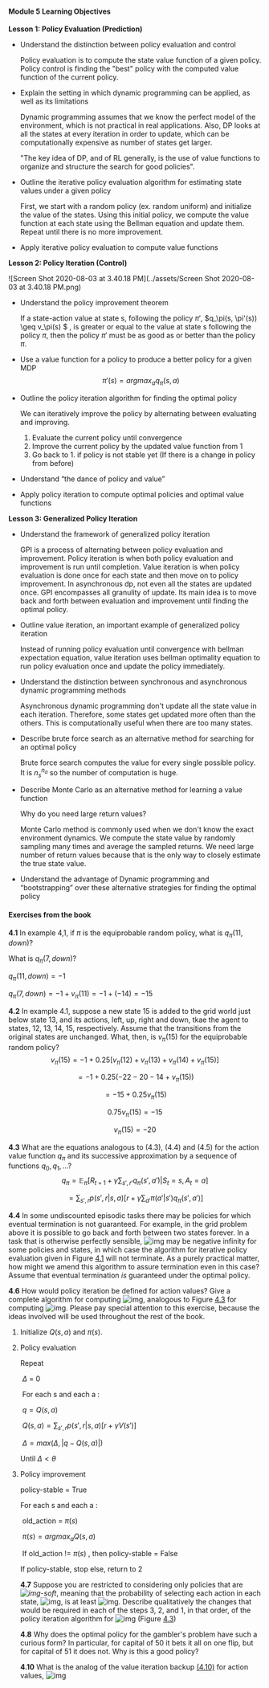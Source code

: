 #### Module 5 Learning Objectives

**Lesson 1: Policy Evaluation (Prediction)**

- Understand the distinction between policy evaluation and control

  Policy evaluation is to compute the state value function of a given policy. Policy control is finding the "best" policy with the computed value function of the current policy. 

- Explain the setting in which dynamic programming can be applied, as well as its limitations

  Dynamic programming assumes that we know the perfect model of the environment, which is not practical in real applications. Also, DP looks at all the states at every iteration in order to update, which can be computationally expensive as number of states get larger.

  "The key idea of DP, and of RL generally, is the use of value functions to organize and structure the search for good policies". 

- Outline the iterative policy evaluation algorithm for estimating state values under a given policy

  First, we start with a random policy (ex. random uniform) and initialize the value of the states. Using this initial policy, we compute the value function at each state using the Bellman equation and update them. Repeat until there is no more improvement. 

- Apply iterative policy evaluation to compute value functions



**Lesson 2: Policy Iteration (Control)**

![Screen Shot 2020-08-03 at 3.40.18 PM](../assets/Screen Shot 2020-08-03 at 3.40.18 PM.png)

- Understand the policy improvement theorem

  If a state-action value at state s, following the policy $\pi'$,  $q_\pi(s, \pi'(s)) \geq v_\pi(s)  $ , is greater or equal to the value at state s following the policy $\pi$, then the policy $\pi'$ must be as good as or better than the policy $\pi$. 

- Use a value function for a policy to produce a better policy for a given MDP
  $$
  \pi' (s) = argmax_a q_\pi(s,a)
  $$
   

- Outline the policy iteration algorithm for finding the optimal policy

  We can iteratively improve the policy by alternating between evaluating and improving. 

  1. Evaluate the current policy until convergence
  2. Improve the current policy by the updated value function from 1 
  3. Go back to 1. if policy is not stable yet (If there is a change in policy from before)

- Understand “the dance of policy and value”

- Apply policy iteration to compute optimal policies and optimal value functions



**Lesson 3: Generalized Policy Iteration**

- Understand the framework of generalized policy iteration

  GPI is a process of alternating between policy evaluation and improvement. Policy iteration is when both policy evaluation and improvement is run until completion. Value iteration is when policy evaluation is done once for each state and then move on to policy improvement. In asynchronous dp, not even all the states are updated once. GPI encompasses all granulity of update. Its main idea is to move back and forth between evaluation and improvement until finding the optimal policy. 

- Outline value iteration, an important example of generalized policy iteration

  Instead of running policy evaluation until convergence with bellman expectation equation, value iteration uses bellman optimality equation to run policy evaluation once and update the policy immediately. 

- Understand the distinction between synchronous and asynchronous dynamic programming methods

  Asynchronous dynamic programming don't update all the state value in each iteration. Therefore, some states get updated more often than the others. This is computationally useful when there are too many states. 

- Describe brute force search as an alternative method for searching for an optimal policy

  Brute force search computes the value for every single possible policy. It is $n_s^{n_a}$ so the number of computation is huge. 

- Describe Monte Carlo as an alternative method for learning a value function

  Why do you need large return values? 

  Monte Carlo method is commonly used when we don't know the exact environment dynamics. We compute the state value by randomly sampling many times and average the sampled returns. We need large number of return values because that is the only way to closely estimate the true state value. 

- Understand the advantage of Dynamic programming and “bootstrapping” over these alternative strategies for finding the optimal policy



#### Exercises from the book

**4.1** In example 4,1, if $\pi$ is the equiprobable random policy, what is $q_\pi (11, down)$? 

What is $q_\pi(7,down)$? 

$q_\pi(11,down) = -1$ 

$q_\pi(7,down) = -1 + v_\pi(11) = -1 + (-14) = -15$

**4.2** In example 4.1, suppose a new state 15 is added to the grid world just below state 13, and its actions, left, up, right and down, tkae the agent to states, 12, 13, 14, 15, respectively. Assume that the transitions from the original states are unchanged. What, then, is $v_\pi(15)$ for the equiprobable random policy? 
$$
v_\pi(15) = -1 + 0.25[v_\pi(12) + v_\pi(13) + v_\pi(14) + v_\pi(15)]
$$

$$
= -1 + 0.25(-22-20-14+v_\pi(15))
$$

$$
= -15 + 0.25 v_\pi(15)
$$

$$
0.75 v_\pi(15) = -15
$$

$$
v_\pi(15) = -20
$$



**4.3** What are the equations analogous to (4.3), (4.4) and (4.5) for the action value function $q_\pi$ and its successive approximation by a sequence of functions $q_0, q_1,...$? 
$$
q_\pi = \mathbb{E}_\pi[R_{t+1} + \gamma \sum_{s',r'} q_\pi(s',a') | S_t=s, A_t=a]
$$

$$
= \sum_{s',r}p(s',r|s,a)[r+\gamma\sum_{a'}\pi(a'|s')q_\pi(s',a')]
$$

**4.4** In some undiscounted episodic tasks there may be policies for which eventual termination is not guaranteed. For example, in the grid problem above it is possible to go back and forth between two states forever. In a task that is otherwise perfectly sensible, ![img](https://www.cs.huji.ac.il/course/2009/control/handouts/RL/www.cs.ualberta.ca/_sutton/book/ebook/inimgtmp663.png) may be negative infinity for some policies and states, in which case the algorithm for iterative policy evaluation given in Figure [ 4.1](https://www.cs.huji.ac.il/course/2009/control/handouts/RL/www.cs.ualberta.ca/_sutton/book/ebook/node41.html#fig:policy-evaluation) will not terminate. As a purely practical matter, how might we amend this algorithm to assure termination even in this case? Assume that eventual termination *is* guaranteed under the optimal policy.

**4.6** How would policy iteration be defined for action values? Give a complete algorithm for computing ![img](https://www.cs.huji.ac.il/course/2009/control/handouts/RL/www.cs.ualberta.ca/_sutton/book/ebook/inimgtmp740.png), analogous to Figure [ 4.3](https://www.cs.huji.ac.il/course/2009/control/handouts/RL/www.cs.ualberta.ca/_sutton/book/ebook/node43.html#fig:policy-iteration) for computing ![img](https://www.cs.huji.ac.il/course/2009/control/handouts/RL/www.cs.ualberta.ca/_sutton/book/ebook/inimgtmp741.png). Please pay special attention to this exercise, because the ideas involved will be used throughout the rest of the book.

1. Initialize $Q(s,a)$ and $\pi(s)$.

2. Policy evaluation

   Repeat 

   ​	$\Delta$ = 0 

   ​	For each s and each a :

   ​		$q = Q(s,a)$

   ​		$Q(s,a) = \sum_{s',r} p(s',r|s,a)[r + \gamma V(s')]$  

   ​		$\Delta = max (\Delta, |q - Q(s,a)|)$ 

   Until $\Delta < \theta$ 

3. Policy improvement 

   policy-stable = True

   For each s and each a :

   ​	old_action = $\pi(s)$ 

   ​	$\pi(s) = argmax_a Q(s,a)$ 

   ​	If old_action != $\pi(s)$ , then policy-stable = False

   If policy-stable, stop else, return to 2

   

   **4.7** Suppose you are restricted to considering only policies that are *![img](https://www.cs.huji.ac.il/course/2009/control/handouts/RL/www.cs.ualberta.ca/_sutton/book/ebook/inimgtmp742.png)-soft*, meaning that the probability of selecting each action in each state, ![img](https://www.cs.huji.ac.il/course/2009/control/handouts/RL/www.cs.ualberta.ca/_sutton/book/ebook/inimgtmp743.png), is at least ![img](https://www.cs.huji.ac.il/course/2009/control/handouts/RL/www.cs.ualberta.ca/_sutton/book/ebook/inimgtmp744.png). Describe qualitatively the changes that would be required in each of the steps 3, 2, and 1, in that order, of the policy iteration algorithm for ![img](https://www.cs.huji.ac.il/course/2009/control/handouts/RL/www.cs.ualberta.ca/_sutton/book/ebook/inimgtmp745.png) (Figure [ 4.3](https://www.cs.huji.ac.il/course/2009/control/handouts/RL/www.cs.ualberta.ca/_sutton/book/ebook/node43.html#fig:policy-iteration))

   

   **4.8** Why does the optimal policy for the gambler's problem have such a curious form? In particular, for capital of 50 it bets it all on one flip, but for capital of 51 it does not. Why is this a good policy?

   

   **4.10** What is the analog of the value iteration backup [(4.10)](https://www.cs.huji.ac.il/course/2009/control/handouts/RL/www.cs.ualberta.ca/_sutton/book/ebook/node44.html#eq:value_iteration) for action values, ![img](https://www.cs.huji.ac.il/course/2009/control/handouts/RL/www.cs.ualberta.ca/_sutton/book/ebook/inimgtmp765.png)

   

   

